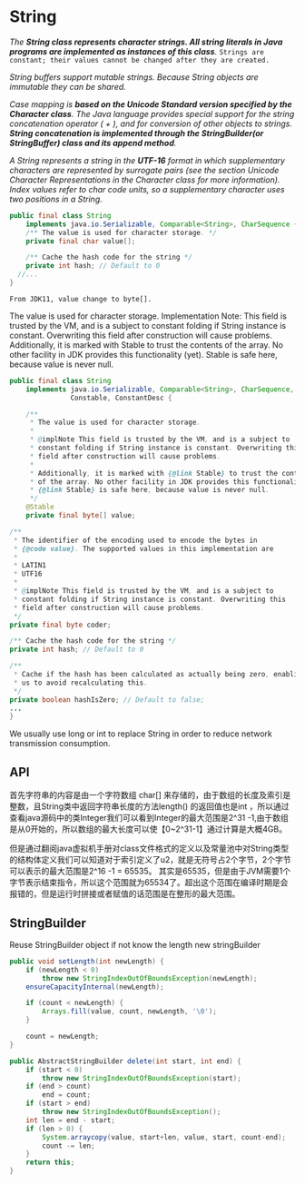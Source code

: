 # String



*The **String class represents character strings. All string literals in Java programs are implemented as instances of this class**.*
  `Strings are constant; their values cannot be changed after they are created. `

*String buffers support mutable strings. Because String objects are immutable they can be shared.* 

*Case mapping is **based on the Unicode Standard version specified by the Character class**.*
*The Java language provides special support for the string concatenation operator ( + ), and for conversion of other objects to strings. **String concatenation is implemented through the StringBuilder(or StringBuffer) class and its append method**.*

*A String represents a string in the **UTF-16** format in which supplementary characters are represented by surrogate pairs (see the section Unicode Character Representations in the Character class for more information). Index values refer to char code units, so a supplementary character uses two positions in a String.*




```java
public final class String
    implements java.io.Serializable, Comparable<String>, CharSequence {
    /** The value is used for character storage. */
    private final char value[];

    /** Cache the hash code for the string */
    private int hash; // Default to 0
  //...
}
```




`From JDK11, value change to byte[].`

The value is used for character storage.
Implementation Note:
This field is trusted by the VM, and is a subject to constant folding if String instance is constant. Overwriting this field after construction will cause problems. Additionally, it is marked with Stable to trust the contents of the array. No other facility in JDK provides this functionality (yet). Stable is safe here, because value is never null.

```java
public final class String
    implements java.io.Serializable, Comparable<String>, CharSequence,
               Constable, ConstantDesc {

    /**
     * The value is used for character storage.
     *
     * @implNote This field is trusted by the VM, and is a subject to
     * constant folding if String instance is constant. Overwriting this
     * field after construction will cause problems.
     *
     * Additionally, it is marked with {@link Stable} to trust the contents
     * of the array. No other facility in JDK provides this functionality (yet).
     * {@link Stable} is safe here, because value is never null.
     */
    @Stable
    private final byte[] value;

/**
 * The identifier of the encoding used to encode the bytes in
 * {@code value}. The supported values in this implementation are
 *
 * LATIN1
 * UTF16
 *
 * @implNote This field is trusted by the VM, and is a subject to
 * constant folding if String instance is constant. Overwriting this
 * field after construction will cause problems.
 */
private final byte coder;

/** Cache the hash code for the string */
private int hash; // Default to 0

/**
 * Cache if the hash has been calculated as actually being zero, enabling
 * us to avoid recalculating this.
 */
private boolean hashIsZero; // Default to false;
...     
}
```



We usually use long or int to replace String in order to reduce
network transmission consumption.

## API





首先字符串的内容是由一个字符数组 char[] 来存储的，由于数组的长度及索引是整数，且String类中返回字符串长度的方法length() 的返回值也是int ，所以通过查看java源码中的类Integer我们可以看到Integer的最大范围是2^31 -1,由于数组是从0开始的，所以数组的最大长度可以使【0~2^31-1】通过计算是大概4GB。

但是通过翻阅java虚拟机手册对class文件格式的定义以及常量池中对String类型的结构体定义我们可以知道对于索引定义了u2，就是无符号占2个字节，2个字节可以表示的最大范围是2^16 -1 = 65535。
其实是65535，但是由于JVM需要1个字节表示结束指令，所以这个范围就为65534了。超出这个范围在编译时期是会报错的，但是运行时拼接或者赋值的话范围是在整形的最大范围。



## StringBuilder



Reuse StringBuilder object if not know the length new stringBuilder 

```java
public void setLength(int newLength) {
    if (newLength < 0)
        throw new StringIndexOutOfBoundsException(newLength);
    ensureCapacityInternal(newLength);

    if (count < newLength) {
        Arrays.fill(value, count, newLength, '\0');
    }

    count = newLength;
}
```



```java
public AbstractStringBuilder delete(int start, int end) {
    if (start < 0)
        throw new StringIndexOutOfBoundsException(start);
    if (end > count)
        end = count;
    if (start > end)
        throw new StringIndexOutOfBoundsException();
    int len = end - start;
    if (len > 0) {
        System.arraycopy(value, start+len, value, start, count-end);
        count -= len;
    }
    return this;
}
```